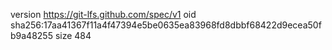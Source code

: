 version https://git-lfs.github.com/spec/v1
oid sha256:17aa41367f11a4f47394e5be0635ea83968fd8dbbf68422d9ecea50fb9a48255
size 484
